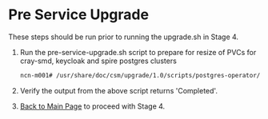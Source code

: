 # Pre Service Upgrade

These steps should be run prior to running the upgrade.sh in Stage 4.

1. Run the pre-service-upgrade.sh script to prepare for resize of PVCs for cray-smd, keycloak and spire postgres clusters

   ```bash
   ncn-m001# /usr/share/doc/csm/upgrade/1.0/scripts/postgres-operator/pre-service-upgrade.sh
   ```
2. Verify the output from the above script returns 'Completed'.

3. [Back to Main Page](../../README.md) to proceed with Stage 4. 
